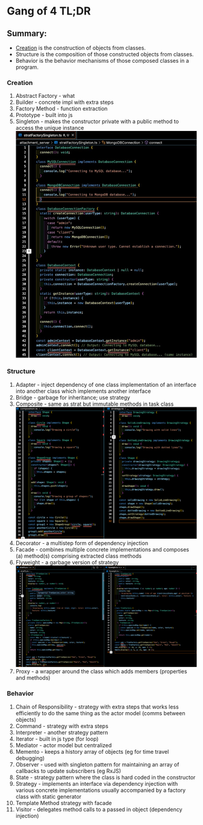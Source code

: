 # Gang of 4 TL;DR

## Summary:

- [Creation](#creation) is the construction of objects from classes.
- Structure is the composition of those constructed objects from classes.
- Behavior is the behavior mechanisms of those composed classes in a program.

### Creation

1. Abstract Factory - what
2. Builder - concrete impl with extra steps
3. Factory Method - function extraction
4. Prototype - built into js
5. Singleton - makes the constructor private with a public method to access the unique instance ![Alt text describing the image](singleton.jpeg)

### Structure

1. Adapter - inject dependency of one class implementation of an interface into another class which implements another interface
2. Bridge - garbage for inheritance; use strategy
3. Composite - same as strat but immutable methods in task class ![composite](./composite.png)
4. Decorator - a multistep form of dependency injection
5. Facade - combines multiple concrete implementations and composes (a) method(s) comprising extracted class methods
6. Flyweight - a garbage version of strategy ![flyweight](./flyweight.png)
7. Proxy - a wrapper around the class which adds members (properties and methods)

### Behavior

1. Chain of Responsibility - strategy with extra steps that works less efficiently to do the same thing as the actor model (comms between objects)
2. Command - strategy with extra steps
3. Interpreter - another strategy pattern
4. Iterator - built in js type (for loop)
5. Mediator - actor model but centralized
6. Memento - keeps a history array of objects (eg for time travel debugging)
7. Observer - used with singleton pattern for maintaining an array of callbacks to update subscribers (eg RxJS)
8. State - strategy pattern where the class is hard coded in the constructor
9. Strategy - implements an interface via dependency injection with various concrete implementations usually accompanied by a factory class with static generator
10. Template Method strategy with facade
11. Visitor - delegates method calls to a passed in object (dependency injection)
